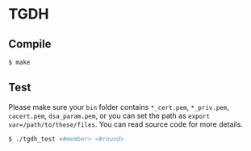 # TGDH

## Compile

```bash
$ make
```

## Test

Please make sure your `bin` folder contains `*_cert.pem`, `*_priv.pem`, `cacert.pem`, `dsa_param.pem`, or you can set the path as `export var=/path/to/these/files`. You can read source code for more details.

```bash
$ ./tgdh_test <#member> <#round>
```